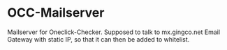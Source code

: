 # OCC-Mailserver

Mailserver for Oneclick-Checker. Supposed to talk to mx.gingco.net Email Gateway with static IP, so that it can then be added to whitelist.
